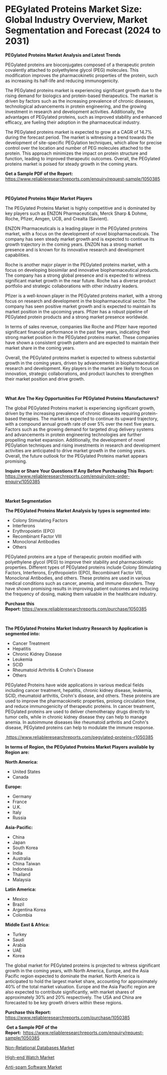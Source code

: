 <p><h1>PEGylated Proteins Market Size: Global Industry Overview, Market Segmentation and Forecast (2024 to 2031)</h1></p><p><strong>PEGylated Proteins Market Analysis and Latest Trends</strong></p>
<p><p>PEGylated proteins are bioconjugates composed of a therapeutic protein covalently attached to polyethylene glycol (PEG) molecules. This modification improves the pharmacokinetic properties of the protein, such as increasing its half-life and reducing immunogenicity.</p><p>The PEGylated proteins market is experiencing significant growth due to the rising demand for biologics and protein-based therapeutics. The market is driven by factors such as the increasing prevalence of chronic diseases, technological advancements in protein engineering, and the growing investment in research and development activities. Additionally, the advantages of PEGylated proteins, such as improved stability and enhanced efficacy, are fueling their adoption in the pharmaceutical industry.</p><p>The PEGylated proteins market is expected to grow at a CAGR of 14.7% during the forecast period. The market is witnessing a trend towards the development of site-specific PEGylation techniques, which allow for precise control over the location and number of PEG molecules attached to the protein. This approach minimizes the impact on protein structure and function, leading to improved therapeutic outcomes. Overall, the PEGylated proteins market is poised for steady growth in the coming years.</p></p>
<p><strong>Get a Sample PDF of the Report:&nbsp;</strong> <a href="https://www.reliableresearchreports.com/enquiry/request-sample/1050385">https://www.reliableresearchreports.com/enquiry/request-sample/1050385</a></p>
<p>&nbsp;</p>
<p><strong>PEGylated Proteins Major Market Players</strong></p>
<p><p>The PEGylated Proteins Market is highly competitive and is dominated by key players such as ENZON Pharmaceuticals, Merck Sharp & Dohme, Roche, Pfizer, Amgen, UCB, and Crealta (Savient).</p><p>ENZON Pharmaceuticals is a leading player in the PEGylated proteins market, with a focus on the development of novel biopharmaceuticals. The company has seen steady market growth and is expected to continue its growth trajectory in the coming years. ENZON has a strong market presence and is known for its innovative research and development capabilities.</p><p>Roche is another major player in the PEGylated proteins market, with a focus on developing biosimilar and innovative biopharmaceutical products. The company has a strong global presence and is expected to witness significant market growth in the near future. Roche has a diverse product portfolio and strategic collaborations with other industry leaders.</p><p>Pfizer is a well-known player in the PEGylated proteins market, with a strong focus on research and development in the biopharmaceutical sector. The company has seen positive market growth and is expected to maintain its market position in the upcoming years. Pfizer has a robust pipeline of PEGylated protein products and a strong market presence worldwide.</p><p>In terms of sales revenue, companies like Roche and Pfizer have reported significant financial performance in the past few years, indicating their strong market position in the PEGylated proteins market. These companies have shown a consistent growth pattern and are expected to maintain their market share in the coming years.</p><p>Overall, the PEGylated proteins market is expected to witness substantial growth in the coming years, driven by advancements in biopharmaceutical research and development. Key players in the market are likely to focus on innovation, strategic collaborations, and product launches to strengthen their market position and drive growth.</p></p>
<p>&nbsp;</p>
<p><strong>What Are The Key Opportunities For PEGylated Proteins Manufacturers?</strong></p>
<p><p>The global PEGylated Proteins market is experiencing significant growth, driven by the increasing prevalence of chronic diseases requiring protein-based therapies. The market is expected to continue its upward trajectory, with a compound annual growth rate of over 5% over the next five years. Factors such as the growing demand for targeted drug delivery systems and advancements in protein engineering technologies are further propelling market expansion. Additionally, the development of novel PEGylation techniques and rising investments in research and development activities are anticipated to drive market growth in the coming years. Overall, the future outlook for the PEGylated Proteins market appears promising.</p></p>
<p><strong>Inquire or Share Your Questions If Any Before Purchasing This Report:</strong> <a href="https://www.reliableresearchreports.com/enquiry/pre-order-enquiry/1050385">https://www.reliableresearchreports.com/enquiry/pre-order-enquiry/1050385</a></p>
<p>&nbsp;</p>
<p><strong>Market Segmentation</strong></p>
<p><strong>The PEGylated Proteins Market Analysis by types is segmented into:</strong></p>
<p><ul><li>Colony Stimulating Factors</li><li>Interferons</li><li>Erythropoietin (EPO)</li><li>Recombinant Factor VIII</li><li>Monoclonal Antibodies</li><li>Others</li></ul></p>
<p><p>PEGylated proteins are a type of therapeutic protein modified with polyethylene glycol (PEG) to improve their stability and pharmacokinetic properties. Different types of PEGylated proteins include Colony Stimulating Factors, Interferons, Erythropoietin (EPO), Recombinant Factor VIII, Monoclonal Antibodies, and others. These proteins are used in various medical conditions such as cancer, anemia, and immune disorders. They have shown promising results in improving patient outcomes and reducing the frequency of dosing, making them valuable in the healthcare industry.</p></p>
<p><strong>Purchase this Report:&nbsp;</strong><a href="https://www.reliableresearchreports.com/purchase/1050385">https://www.reliableresearchreports.com/purchase/1050385</a></p>
<p>&nbsp;</p>
<p><strong>The PEGylated Proteins Market Industry Research by Application is segmented into:</strong></p>
<p><ul><li>Cancer Treatment</li><li>Hepatitis</li><li>Chronic Kidney Disease</li><li>Leukemia</li><li>SCID</li><li>Rheumatoid Arthritis & Crohn's Disease</li><li>Others</li></ul></p>
<p><p>PEGylated Proteins have wide applications in various medical fields including cancer treatment, hepatitis, chronic kidney disease, leukemia, SCID, rheumatoid arthritis, Crohn's disease, and others. These proteins are used to improve the pharmacokinetic properties, prolong circulation time, and reduce immunogenicity of therapeutic proteins. In cancer treatment, PEGylated proteins are used to deliver chemotherapy drugs directly to tumor cells, while in chronic kidney disease they can help to manage anemia. In autoimmune diseases like rheumatoid arthritis and Crohn's disease, PEGylated proteins can help to modulate the immune response.</p></p>
<p><a href="https://www.reliableresearchreports.com/pegylated-proteins-r1050385">&nbsp;https://www.reliableresearchreports.com/pegylated-proteins-r1050385</a></p>
<p><strong>In terms of Region, the PEGylated Proteins Market Players available by Region are:</strong></p>
<p>
    <p> <strong> North America: </strong>
        <ul>
            <li>United States</li>
            <li>Canada</li>
        </ul>
        </p> 
    <p> <strong> Europe: </strong>
        <ul>
            <li>Germany</li>
            <li>France</li>
            <li>U.K.</li>
            <li>Italy</li>
            <li>Russia</li>
        </ul>
        </p> 
    <p> <strong> Asia-Pacific: </strong>
        <ul>
            <li>China</li>
            <li>Japan</li>
            <li>South Korea</li>
            <li>India</li>
            <li>Australia</li>
            <li>China Taiwan</li>
            <li>Indonesia</li>
            <li>Thailand</li>
            <li>Malaysia</li>
        </ul>
        </p> 
    <p> <strong> Latin America: </strong>
        <ul>
            <li>Mexico</li>
            <li>Brazil</li>
            <li>Argentina Korea</li>
            <li>Colombia</li>
        </ul>
        </p> 
    <p> <strong> Middle East & Africa: </strong>
        <ul>
            <li>Turkey</li>
            <li>Saudi</li>
            <li>Arabia</li>
            <li>UAE</li>
            <li>Korea</li>
        </ul>
    </p>
    </p>
<p><p>The global market for PEGylated proteins is projected to witness significant growth in the coming years, with North America, Europe, and the Asia Pacific region expected to dominate the market. North America is anticipated to hold the largest market share, accounting for approximately 40% of the total market valuation. Europe and the Asia Pacific region are also expected to contribute significantly, with market shares of approximately 30% and 20% respectively. The USA and China are forecasted to be key growth drivers within these regions.</p></p>
<p><strong>Purchase this Report: </strong><a href="https://www.reliableresearchreports.com/purchase/1050385">https://www.reliableresearchreports.com/purchase/1050385</a></p>
<p>&nbsp;<strong>Get a Sample PDF of the Report:&nbsp;&nbsp;</strong><a href="https://www.reliableresearchreports.com/enquiry/request-sample/1050385">https://www.reliableresearchreports.com/enquiry/request-sample/1050385</a></p>
<p><strong></strong></p>
<p><p><a href="https://medium.com/@maria.hardacre7345/non-relational-databases-market-analysis-and-sze-forecasted-for-period-from-2024-to-2031-0cc48bae64d9">Non-Relational Databases Market</a></p><p><a href="https://medium.com/@clairhane_9803/high-end-watch-market-size-market-outlook-and-market-forecast-2024-to-2031-4021c6037e94">High-end Watch Market</a></p><p><a href="https://medium.com/@jamieurcotte9056df/anti-spam-software-market-analysis-and-sze-forecasted-for-period-from-2024-to-2031-f7039227f4af">Anti-spam Software Market</a></p></p>